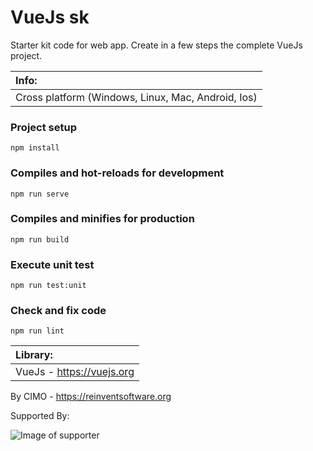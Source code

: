 VueJs sk
==============

Starter kit code for web app. Create in a few steps the complete VueJs project.

| Info: |
|:---|
| Cross platform (Windows, Linux, Mac, Android, Ios) |

### Project setup
```
npm install
```

### Compiles and hot-reloads for development
```
npm run serve
```

### Compiles and minifies for production
```
npm run build
```

### Execute unit test
```
npm run test:unit
```

### Check and fix code
```
npm run lint
```

| Library: |
|:---|
| VueJs - https://vuejs.org |

By CIMO - https://reinventsoftware.org

Supported By:

![Image of supporter](https://avatars0.githubusercontent.com/u/878437?s=200&v=4)